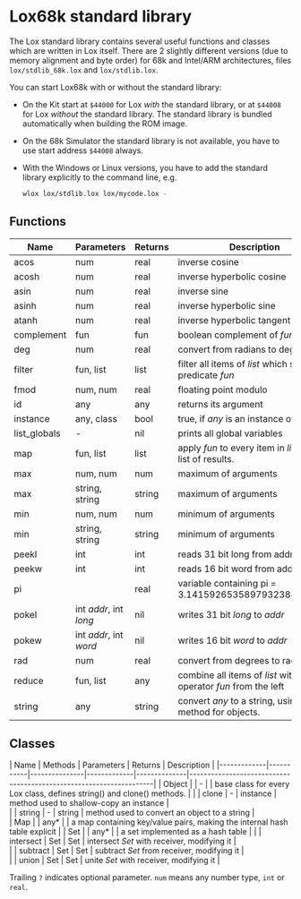 # Lox68k standard library

The Lox standard library contains several useful functions and classes which are written
in Lox itself. There are 2 slightly different versions (due to memory alignment and byte order)
for 68k and Intel/ARM architectures, files `lox/stdlib_68k.lox` and `lox/stdlib.lox`.

You can start Lox68k with or without the standard library:

* On the Kit start at `$44000` for Lox *with* the standard library, or at `$44008` for Lox
  *without* the standard library. The standard library is bundled automatically when
  building the ROM image.

* On the 68k Simulator the standard library is not available, you have to use start address
  `$44008` always.

* With the Windows or Linux versions, you have to add the standard library explicitly to the
  command line, e.g.
  ```sh
  wlox lox/stdlib.lox lox/mycode.lox -
  ```

## Functions

| Name         | Parameters            | Returns     | Description                                                                       |
|--------------|-----------------------|-------------|-----------------------------------------------------------------------------------|
| acos         | num                   | real        | inverse cosine                                                                    |  
| acosh        | num                   | real        | inverse hyperbolic cosine                                                         |  
| asin         | num                   | real        | inverse sine                                                                      |  
| asinh        | num                   | real        | inverse hyperbolic sine                                                           |  
| atanh        | num                   | real        | inverse hyperbolic tangent                                                        |  
| complement   | fun                   | fun         | boolean complement of *fun*                                                       |  
| deg          | num                   | real        | convert from radians to degrees                                                   |  
| filter       | fun, list             | list        | filter all items of *list* which satisfy predicate *fun*                          |  
| fmod         | num, num              | real        | floating point modulo                                                             |  
| id           | any                   | any         | returns its argument                                                              |  
| instance     | any, class            | bool        | true, if *any* is an instance of *class*                                          |  
| list_globals | -                     | nil         | prints all global variables                                                       |  
| map          | fun, list             | list        | apply *fun* to every item in *list*, return list of results.                      |  
| max          | num, num              | num         | maximum of arguments                                                              |  
| max          | string, string        | string      | maximum of arguments                                                              |  
| min          | num, num              | num         | minimum of arguments                                                              |  
| min          | string, string        | string      | minimum of arguments                                                              |  
| peekl        | int                   | int         | reads 31 bit long from address *int*                                              |  
| peekw        | int                   | int         | reads 16 bit word from address *int*                                              |  
| pi           |                       | real        | variable containing pi = 3.1415926535897932384626433                              |  
| pokel        | int *addr*, int *long*| nil         | writes 31 bit *long* to *addr*                                                    |  
| pokew        | int *addr*, int *word*| nil         | writes 16 bit *word* to *addr*                                                    |  
| rad          | num                   | real        | convert from degrees to radians                                                   |  
| reduce       | fun, list             | any         | combine all items of *list* with operator *fun* from the left                     |  
| string       | any                   | string      | convert *any* to a string, using *string* method for objects.                     |  


## Classes

| Name        | Methods   | Parameters    | Returns     | Description                                                                       |
|-------------|-----------|---------------|-------------|--------------|--------------------------------------------------------------------|
| Object      |           | -             |             | base class for every Lox class, defines string() and clone() methods.             |
|             | clone     | -             | instance    | method used to shallow-copy an instance                                           |  
|             | string    | -             | string      | method used to convert an object to a string                                      |  
| Map         |           | any*          |             | a map containing key/value pairs, making the internal hash table explicit         |
| Set         |           | any*          |             | a set implemented as a hash table                                                 |
|             | intersect | Set           | Set         | intersect *Set* with receiver, modifying it                                       |  
|             | subtract  | Set           | Set         | subtract *Set* from receiver, modifying it                                        |  
|             | union     | Set           | Set         | unite *Set* with receiver, modifying it                                           |  


Trailing `?` indicates optional parameter. `num` means any number type, `int` or `real`.

